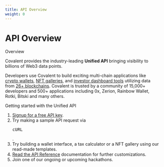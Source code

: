 ```yaml
---
title: API Overview
weight: 0
---
```


# API Overview

<section class="overview">    
    <div class="font-light font-sans text-4xl text-covalent-black mt-12 pb-6  max-w-screen-md">
     Overview
    </div>
    <p class="text-xl max-w-5xl text-gray-800 mb-6">
        Covalent provides the industry-leading <strong>Unified API</strong> bringing visibility to billions of Web3 data points. 
    </p>
    <p class="text-xl max-w-5l text-gray-800 mb-6">
        Developers use Covalent to build exciting multi-chain applications like <a href="/docs/project-showcase/wallet">crypto wallets</a>, <a href="/docs/project-showcase/nft">NFT galleries</a>, and <a href="/docs/project-showcase/tools">investor dashboard tools</a> utilizing data from <a href="/docs/networks/">26+ blockchains</a>. Covalent is trusted by a community of 15,000+ developers and 500+ applications including 0x, Zerion, Rainbow Wallet, Rotki, Bitski and many others.
    </p>
    <div class="font-light font-sans text-4xl mt-12 text-covalent-black max-w-screen-md">
     Getting started with the Unified API
    </div>
    <ol class="list-decimal max-w-3xl pb-6 text-lg ">
    <li class="text-xl my-8"><a target="_blank" href="https://www.covalenthq.com/platform/#/auth/register">Signup for a free API key</a>.</li>
    <li class="text-xl my-8">Try making a sample API request via <pre>cURL</pre>.</li>
    <li class="text-xl my-8">Try building a wallet interface, a tax calculator or a NFT gallery using our read-made templates.</li>
    <li class="text-xl my-8"><a target="_blank" href="https://www.covalenthq.com/docs/api/#/">Read the API Reference</a> documentation for further customizations.</li>
    <li class="text-xl my-8">Join one of our ongoing or upcoming hackathons.</li>
    </ol>
</section> 
